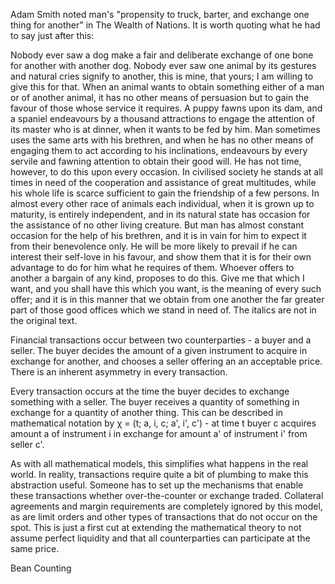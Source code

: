 Adam Smith noted man's "propensity to truck, barter, and exchange one thing for another" in The Wealth of Nations. It is worth quoting what he had to say just after this:

Nobody ever saw a dog make a fair and deliberate exchange of one bone for another with another dog. Nobody ever saw one animal by its gestures and natural cries signify to another, this is mine, that yours; I am willing to give this for that. When an animal wants to obtain something either of a man or of another animal, it has no other means of persuasion but to gain the favour of those whose service it requires. A puppy fawns upon its dam, and a spaniel endeavours by a thousand attractions to engage the attention of its master who is at dinner, when it wants to be fed by him. Man sometimes uses the same arts with his brethren, and when he has no other means of engaging them to act according to his inclinations, endeavours by every servile and fawning attention to obtain their good will. He has not time, however, to do this upon every occasion. In civilised society he stands at all times in need of the cooperation and assistance of great multitudes, while his whole life is scarce sufficient to gain the friendship of a few persons. In almost every other race of animals each individual, when it is grown up to maturity, is entirely independent, and in its natural state has occasion for the assistance of no other living creature. But man has almost constant occasion for the help of his brethren, and it is in vain for him to expect it from their benevolence only. He will be more likely to prevail if he can interest their self-love in his favour, and show them that it is for their own advantage to do for him what he requires of them. Whoever offers to another a bargain of any kind, proposes to do this. Give me that which I want, and you shall have this which you want, is the meaning of every such offer; and it is in this manner that we obtain from one another the far greater part of those good offices which we stand in need of.
The italics are not in the original text.

Financial transactions occur between two counterparties - a buyer and a seller. The buyer decides the amount of a given instrument to acquire in exchange for another, and chooses a seller offering an an acceptable price. There is an inherent asymmetry in every transaction.

Every transaction occurs at the time the buyer decides to exchange something with a seller. The buyer receives a quantity of something in exchange for a quantity of another thing. This can be described in mathematical notation by χ = (t; a, i, c; a', i', c') - at time t buyer c acquires amount a of instrument i in exchange for amount a' of instrument i' from seller c'.

As with all mathematical models, this simplifies what happens in the real world. In reality, transactions require quite a bit of plumbing to make this abstraction useful. Someone has to set up the mechanisms that enable these transactions whether over-the-counter or exchange traded.  Collateral agreements and margin requirements are completely ignored by this model, as are limit orders and other types of transactions that do not occur on the spot. This is just a first cut at extending the mathematical theory to not assume perfect liquidity and that all counterparties can participate at the same price.

Bean Counting